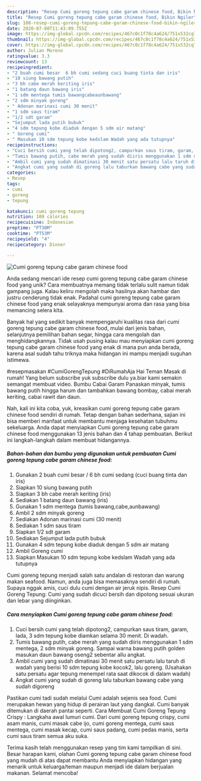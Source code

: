 ```yaml
---
description: "Resep Cumi goreng tepung cabe garam chinese food, Bikin Ngiler"
title: "Resep Cumi goreng tepung cabe garam chinese food, Bikin Ngiler"
slug: 108-resep-cumi-goreng-tepung-cabe-garam-chinese-food-bikin-ngiler
date: 2020-07-08T11:43:09.755Z
image: https://img-global.cpcdn.com/recipes/467c0c1f78c4a624/751x532cq70/cumi-goreng-tepung-cabe-garam-chinese-food-foto-resep-utama.jpg
thumbnail: https://img-global.cpcdn.com/recipes/467c0c1f78c4a624/751x532cq70/cumi-goreng-tepung-cabe-garam-chinese-food-foto-resep-utama.jpg
cover: https://img-global.cpcdn.com/recipes/467c0c1f78c4a624/751x532cq70/cumi-goreng-tepung-cabe-garam-chinese-food-foto-resep-utama.jpg
author: Julian Moreno
ratingvalue: 3.3
reviewcount: 13
recipeingredient:
- "2 buah cumi besar  6 bh cumi sedang cuci buang tinta dan iris"
- "10 siung bawang putih"
- "3 bh cabe merah keriting iris"
- "1 batang daun bawang iris"
- "1 sdm mentega tumis bawangcabeaunbawang"
- "2 sdm minyak goreng"
- " Adonan marinasi cumi 30 menit"
- "1 sdm saus tiram"
- "1/2 sdt garam"
- "Sejumput lada putih bubuk"
- "4 sdm tepung kobe diaduk dengan 5 sdm air matang"
- " Goreng cumi"
- " Masukan 10 sdm tepung kobe kedslam Wadah yang ada tutupnya"
recipeinstructions:
- "Cuci bersih cumi yang telah dipotong2, campurkan saus tiram, garam, lada, 3 sdm tepung kobe diamkan selama 30 menit. Di wadah."
- "Tumis bawang putih, cabe merah yang sudah diiris menggunakan 1 sdm mentega, 2 sdm minyak goreng. Sampai warna bawang putih golden masukan daun bawang oseng2 sebentar allu angkat."
- "Ambil cumi yang sudah dimatinasi 30 menit satu persatu lalu taruh di wadah yang berisi 10 sdm tepung kobe kocok2, lalu goreng. (Usahakan satu persatu agar tepung menempel rata saat dikocok di dalam wadah)"
- "Angkat cumi yang sudah di goreng lalu taburkan bawang cabe yang sudah digoreng"
categories:
- Resep
tags:
- cumi
- goreng
- tepung

katakunci: cumi goreng tepung 
nutrition: 109 calories
recipecuisine: Indonesian
preptime: "PT30M"
cooktime: "PT53M"
recipeyield: "4"
recipecategory: Dinner

---
```



![Cumi goreng tepung cabe garam chinese food](https://img-global.cpcdn.com/recipes/467c0c1f78c4a624/751x532cq70/cumi-goreng-tepung-cabe-garam-chinese-food-foto-resep-utama.jpg)

Anda sedang mencari ide resep cumi goreng tepung cabe garam chinese food yang unik? Cara membuatnya memang tidak terlalu sulit namun tidak gampang juga. Kalau keliru mengolah maka hasilnya akan hambar dan justru cenderung tidak enak. Padahal cumi goreng tepung cabe garam chinese food yang enak selayaknya mempunyai aroma dan rasa yang bisa memancing selera kita.

Banyak hal yang sedikit banyak mempengaruhi kualitas rasa dari cumi goreng tepung cabe garam chinese food, mulai dari jenis bahan, selanjutnya pemilihan bahan segar, hingga cara mengolah dan menghidangkannya. Tidak usah pusing kalau mau menyiapkan cumi goreng tepung cabe garam chinese food yang enak di mana pun anda berada, karena asal sudah tahu triknya maka hidangan ini mampu menjadi suguhan istimewa.

#resepmasakan #CumiGorengTepung #DiRumahAja Hai Teman Masak di rumah! Yang belum subscribe yuk subscribe dulu ya.biar kami semakin semangat membuat video. Bumbu Cabai Garam Panaskan minyak, tumis bawang putih hingga harum dan tambahkan bawang bombay, cabai merah keriting, cabai rawit dan daun.


Nah, kali ini kita coba, yuk, kreasikan cumi goreng tepung cabe garam chinese food sendiri di rumah. Tetap dengan bahan sederhana, sajian ini bisa memberi manfaat untuk membantu menjaga kesehatan tubuhmu sekeluarga. Anda dapat menyiapkan Cumi goreng tepung cabe garam chinese food menggunakan 13 jenis bahan dan 4 tahap pembuatan. Berikut ini langkah-langkah dalam membuat hidangannya.

<!--inarticleads1-->

##### Bahan-bahan dan bumbu yang digunakan untuk pembuatan Cumi goreng tepung cabe garam chinese food:

1. Gunakan 2 buah cumi besar / 6 bh cumi sedang (cuci buang tinta dan iris)
1. Siapkan 10 siung bawang putih
1. Siapkan 3 bh cabe merah keriting (iris)
1. Sediakan 1 batang daun bawang (iris)
1. Gunakan 1 sdm mentega (tumis bawang,cabe,aunbawang)
1. Ambil 2 sdm minyak goreng
1. Sediakan  Adonan marinasi cumi (30 menit)
1. Sediakan 1 sdm saus tiram
1. Siapkan 1/2 sdt garam
1. Sediakan Sejumput lada putih bubuk
1. Gunakan 4 sdm tepung kobe diaduk dengan 5 sdm air matang
1. Ambil  Goreng cumi
1. Siapkan  Masukan 10 sdm tepung kobe kedslam Wadah yang ada tutupnya


Cumi goreng tepung menjadi salah satu andalan di restoran dan warung makan seafood. Namun, anda juga bisa memasaknya sendiri di rumah. Supaya nggak amis, cuci dulu cumi dengan air jeruk nipis. Resep Cumi Goreng Tepung: Cumi yang sudah dicuci bersih dan dipotong sesuai ukuran dan lebar yang diinginkan. 

<!--inarticleads2-->

##### Cara menyiapkan Cumi goreng tepung cabe garam chinese food:

1. Cuci bersih cumi yang telah dipotong2, campurkan saus tiram, garam, lada, 3 sdm tepung kobe diamkan selama 30 menit. Di wadah.
1. Tumis bawang putih, cabe merah yang sudah diiris menggunakan 1 sdm mentega, 2 sdm minyak goreng. Sampai warna bawang putih golden masukan daun bawang oseng2 sebentar allu angkat.
1. Ambil cumi yang sudah dimatinasi 30 menit satu persatu lalu taruh di wadah yang berisi 10 sdm tepung kobe kocok2, lalu goreng. (Usahakan satu persatu agar tepung menempel rata saat dikocok di dalam wadah)
1. Angkat cumi yang sudah di goreng lalu taburkan bawang cabe yang sudah digoreng


Pastikan cumi tadi sudah melalui Cumi adalah sejenis sea food. Cumi merupakan hewan yang hidup di perairan laut yang dangkal. Cumi banyak ditemukan di daerah pantai seperti. Cara Membuat Cumi Goreng Tepung Crispy : Langkaha awal lumuri cumi. Dari cumi goreng tepung crispy, cumi asam manis, cumi masak cabe ijo, cumi goreng mentega, cumi saus mentega, cumi masak kecap, cumi saus padang, cumi pedas manis, serta cumi saus tiram semua aku suka. 

Terima kasih telah menggunakan resep yang tim kami tampilkan di sini. Besar harapan kami, olahan Cumi goreng tepung cabe garam chinese food yang mudah di atas dapat membantu Anda menyiapkan hidangan yang menarik untuk keluarga/teman maupun menjadi ide dalam berjualan makanan. Selamat mencoba!
